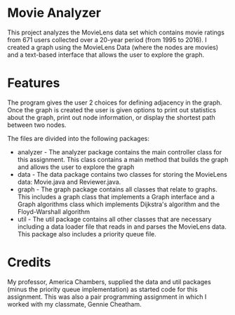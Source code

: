 # Movie Analyzer
This project analyzes the MovieLens data set which contains movie ratings from 671 users collected over a 20-year period (from 1995 to 2016). I created a graph using the MovieLens Data (where the nodes are movies) and a text-based interface that allows the user to explore the graph. 

# Features
The program gives the user 2 choices for defining adjacency in the graph. Once the graph is created the user is given options to print out statistics about the graph, print out node information, or display the shortest path between two nodes.

The files are divided into the following packages:
- analyzer - The analyzer package contains the main controller class for this assignment. This class contains a main method that builds the graph and allows the user to explore the graph
- data - The data package contains two classes for storing the MovieLens data: Movie.java and Reviewer.java. 
- graph - The graph package contains all classes that relate to graphs. This includes a graph class that implements a Graph interface and a Graph algorithms class which implements Dijkstra's algorithm and the Floyd-Warshall algorithm
- util - The util package contains all other classes that are necessary including a data loader file that reads in and parses the MovieLens data. This package also includes a priority queue file. 

# Credits
My professor, America Chambers, supplied the data and util packages (minus the priority queue implementation) as started code for this assignment. This was also a pair programming assignment in which I worked with my classmate, Gennie Cheatham.

